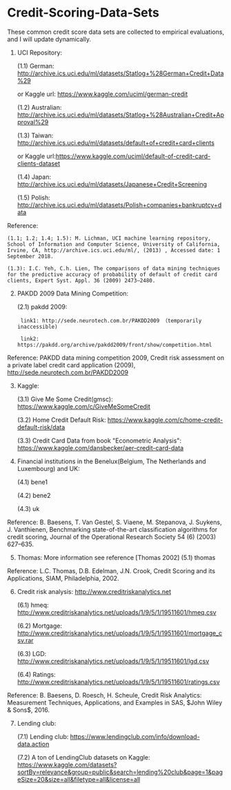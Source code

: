 # Credit-Scoring-Data-Sets
These common credit score data sets are collected to empirical evaluations, and I will update dynamically.

1. UCI Repository:

	(1.1) German: http://archive.ics.uci.edu/ml/datasets/Statlog+%28German+Credit+Data%29
	
	  or Kaggle url: https://www.kaggle.com/uciml/german-credit

	(1.2) Australian: http://archive.ics.uci.edu/ml/datasets/Statlog+%28Australian+Credit+Approval%29
         
	(1.3) Taiwan: http://archive.ics.uci.edu/ml/datasets/default+of+credit+card+clients
	
	  or Kaggle url:https://www.kaggle.com/uciml/default-of-credit-card-clients-dataset
	
	(1.4) Japan: http://archive.ics.uci.edu/ml/datasets/Japanese+Credit+Screening
	
	(1.5) Polish: http://archive.ics.uci.edu/ml/datasets/Polish+companies+bankruptcy+data


Reference: 

	(1.1; 1.2; 1.4; 1.5): M. Lichman, UCI machine learning repository, School of Information and Computer Science, University of California, Irvine, CA, http://archive.ics.uci.edu/ml/, (2013) , Accessed date: 1 September 2018.
	
	(1.3): I.C. Yeh, C.h. Lien, The comparisons of data mining techniques for the predictive accuracy of probability of default of credit card clients, Expert Syst. Appl. 36 (2009) 2473–2480.

2. PAKDD 2009 Data Mining Competition:

	(2.1) pakdd 2009: 
	
		link1: http://sede.neurotech.com.br/PAKDD2009 （temporarily inaccessible)
		
		link2: https://pakdd.org/archive/pakdd2009/front/show/competition.html
    
Reference: PAKDD data mining competition 2009, Credit risk assessment on a private label credit card application (2009), http://sede.neurotech.com.br/PAKDD2009

3. Kaggle:

	(3.1) Give Me Some Credit(gmsc): https://www.kaggle.com/c/GiveMeSomeCredit
	
	(3.2) Home Credit Default Risk: https://www.kaggle.com/c/home-credit-default-risk/data
	
	(3.3) Credit Card Data from book "Econometric Analysis": https://www.kaggle.com/dansbecker/aer-credit-card-data
    
4. Financial institutions in the Benelux(Belgium, The Netherlands and Luxembourg) and UK:

	(4.1) bene1
	
	(4.2) bene2
	
	(4.3) uk
		
Reference: B. Baesens, T. Van Gestel, S. Viaene, M. Stepanova, J. Suykens, J. Vanthienen, Benchmarking state-of-the-art classification algorithms for credit scoring, Journal of the Operational Research Society 54 (6) (2003) 627–635.

5. Thomas: More information see reference [Thomas 2002]
	(5.1) thomas

Reference: L.C. Thomas, D.B. Edelman, J.N. Crook, Credit Scoring and its Applications, SIAM, Philadelphia, 2002.

6. Credit risk analysis: http://www.creditriskanalytics.net

	(6.1) hmeq: http://www.creditriskanalytics.net/uploads/1/9/5/1/19511601/hmeq.csv
	
	(6.2) Mortgage: http://www.creditriskanalytics.net/uploads/1/9/5/1/19511601/mortgage_csv.rar
	
	(6.3) LGD: http://www.creditriskanalytics.net/uploads/1/9/5/1/19511601/lgd.csv
	
	(6.4) Ratings: http://www.creditriskanalytics.net/uploads/1/9/5/1/19511601/ratings.csv
		
Reference: B. Baesens, D. Roesch, H. Scheule, Credit Risk Analytics: Measurement Techniques, Applications, and Examples in SAS, $John Wiley & Sons$, 2016.


7. Lending club:

	(7.1) Lending club: https://www.lendingclub.com/info/download-data.action
	
	(7.2) A ton of LendingClub datasets on Kaggle: 
	https://www.kaggle.com/datasets?sortBy=relevance&group=public&search=lending%20club&page=1&pageSize=20&size=all&filetype=all&license=all
